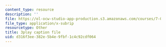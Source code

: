 ```yaml
---
content_type: resource
description: ''
file: https://ol-ocw-studio-app-production.s3.amazonaws.com/courses/7-05-general-biochemistry-spring-2020/d316f3ee382e5b4e9fbf1c4c92cdf064_i6GlN02PDr8.srt
file_type: application/x-subrip
resourcetype: Other
title: 3play caption file
uid: d316f3ee-382e-5b4e-9fbf-1c4c92cdf064
---
```

